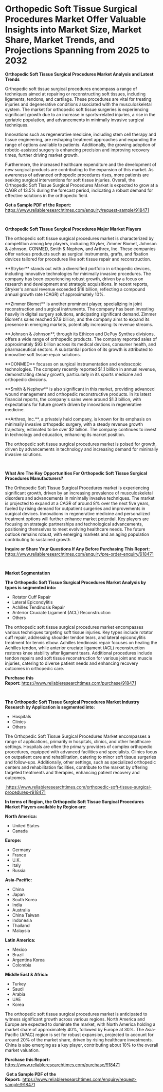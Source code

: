 <p><h1>Orthopedic Soft Tissue Surgical Procedures Market Offer Valuable Insights into Market Size, Market Share, Market Trends, and Projections Spanning from 2025 to 2032</h1></p><p><strong>Orthopedic Soft Tissue Surgical Procedures Market Analysis and Latest Trends</strong></p>
<p><p>Orthopedic soft tissue surgical procedures encompass a range of techniques aimed at repairing or reconstructing soft tissues, including ligaments, tendons, and cartilage. These procedures are vital for treating injuries and degenerative conditions associated with the musculoskeletal system. The market for orthopedic soft tissue surgeries is experiencing significant growth due to an increase in sports-related injuries, a rise in the geriatric population, and advancements in minimally invasive surgical techniques. </p><p>Innovations such as regenerative medicine, including stem cell therapy and tissue engineering, are reshaping treatment approaches and expanding the range of options available to patients. Additionally, the growing adoption of robotic-assisted surgery is enhancing precision and improving recovery times, further driving market growth.</p><p>Furthermore, the increased healthcare expenditure and the development of new surgical products are contributing to the expansion of this market. As awareness of advanced orthopedic procedures rises, more patients are seeking surgical interventions for soft tissue injuries. Overall, the Orthopedic Soft Tissue Surgical Procedures Market is expected to grow at a CAGR of 13.5% during the forecast period, indicating a robust demand for effective solutions in the orthopedic field.</p></p>
<p><strong>Get a Sample PDF of the Report:&nbsp;</strong> <a href="https://www.reliableresearchtimes.com/enquiry/request-sample/918471?utm_campaign=3282&utm_medium=2&utm_source=Github&utm_content=ia&utm_term=18042025&utm_id=orthopedic-soft-tissue-surgical-procedures">https://www.reliableresearchtimes.com/enquiry/request-sample/918471</a></p>
<p>&nbsp;</p>
<p><strong>Orthopedic Soft Tissue Surgical Procedures Major Market Players</strong></p>
<p><p>The orthopedic soft tissue surgical procedures market is characterized by competition among key players, including Stryker, Zimmer Biomet, Johnson & Johnson, CONMED, Smith & Nephew, and Arthrex, Inc. These companies offer various products such as surgical instruments, grafts, and fixation devices tailored for procedures like soft tissue repair and reconstruction.</p><p>**Stryker** stands out with a diversified portfolio in orthopedic devices, including innovative technologies for minimally invasive procedures. The company has been experiencing robust growth, driven by a focus on research and development and strategic acquisitions. In recent reports, Stryker's annual revenue exceeded $18 billion, reflecting a compound annual growth rate (CAGR) of approximately 10%.</p><p>**Zimmer Biomet** is another prominent player, specializing in joint reconstruction and surgical instruments. The company has been investing heavily in digital surgery solutions, anticipating significant demand. Zimmer Biomet's sales reached $7.9 billion, and the company aims to expand its presence in emerging markets, potentially increasing its revenue streams.</p><p>**Johnson & Johnson**, through its Ethicon and DePuy Synthes divisions, offers a wide range of orthopedic products. The company reported sales of approximately $93 billion across its medical devices, consumer health, and pharmaceutical sectors. A substantial portion of its growth is attributed to innovative soft tissue repair solutions.</p><p>**CONMED** focuses on surgical instrumentation and endoscopic technologies. The company recently reported $1.1 billion in annual revenue, demonstrating steady growth, particularly in its sports medicine and orthopedic divisions.</p><p>**Smith & Nephew** is also significant in this market, providing advanced wound management and orthopedic reconstructive products. In its latest financial reports, the company's sales were around $1.3 billion, with expectations for future growth driven by innovations in regenerative medicine.</p><p>**Arthrex, Inc.**, a privately held company, is known for its emphasis on minimally invasive orthopedic surgery, with a steady revenue growth trajectory, estimated to be over $2 billion. The company continues to invest in technology and education, enhancing its market position.</p><p>The orthopedic soft tissue surgical procedures market is poised for growth, driven by advancements in technology and increasing demand for minimally invasive solutions.</p></p>
<p>&nbsp;</p>
<p><strong>What Are The Key Opportunities For Orthopedic Soft Tissue Surgical Procedures Manufacturers?</strong></p>
<p><p>The Orthopedic Soft Tissue Surgical Procedures market is experiencing significant growth, driven by an increasing prevalence of musculoskeletal disorders and advancements in minimally invasive techniques. The market is projected to expand at a CAGR of around 8% over the next five years, fueled by rising demand for outpatient surgeries and improvements in surgical devices. Innovations in regenerative medicine and personalized treatment options will further enhance market potential. Key players are focusing on strategic partnerships and technological advancements, positioning themselves to meet evolving healthcare needs. The future outlook remains robust, with emerging markets and an aging population contributing to sustained growth.</p></p>
<p><strong>Inquire or Share Your Questions If Any Before Purchasing This Report:</strong> <a href="https://www.reliableresearchtimes.com/enquiry/pre-order-enquiry/918471?utm_campaign=3282&utm_medium=2&utm_source=Github&utm_content=ia&utm_term=18042025&utm_id=orthopedic-soft-tissue-surgical-procedures">https://www.reliableresearchtimes.com/enquiry/pre-order-enquiry/918471</a></p>
<p>&nbsp;</p>
<p><strong>Market Segmentation</strong></p>
<p><strong>The Orthopedic Soft Tissue Surgical Procedures Market Analysis by types is segmented into:</strong></p>
<p><ul><li>Rotator Cuff Repair</li><li>Lateral Epicondylitis</li><li>Achilles Tendinosis Repair</li><li>Anterior Cruciate Ligament (ACL) Reconstruction</li><li>Others</li></ul></p>
<p><p>The orthopedic soft tissue surgical procedures market encompasses various techniques targeting soft tissue injuries. Key types include rotator cuff repair, addressing shoulder tendon tears, and lateral epicondylitis treatment for tennis elbow. Achilles tendinosis repair focuses on healing the Achilles tendon, while anterior cruciate ligament (ACL) reconstruction restores knee stability after ligament tears. Additional procedures include tendon repairs and soft tissue reconstruction for various joint and muscle injuries, catering to diverse patient needs and enhancing recovery outcomes in orthopedic care.</p></p>
<p><strong>Purchase this Report:&nbsp;</strong><a href="https://www.reliableresearchtimes.com/purchase/918471?utm_campaign=3282&utm_medium=2&utm_source=Github&utm_content=ia&utm_term=18042025&utm_id=orthopedic-soft-tissue-surgical-procedures">https://www.reliableresearchtimes.com/purchase/918471</a></p>
<p>&nbsp;</p>
<p><strong>The Orthopedic Soft Tissue Surgical Procedures Market Industry Research by Application is segmented into:</strong></p>
<p><ul><li>Hospitals</li><li>Clinics</li><li>Others</li></ul></p>
<p><p>The Orthopedic Soft Tissue Surgical Procedures Market encompasses a range of applications, primarily in hospitals, clinics, and other healthcare settings. Hospitals are often the primary providers of complex orthopedic procedures, equipped with advanced facilities and specialists. Clinics focus on outpatient care and rehabilitation, catering to minor soft tissue surgeries and follow-ups. Additionally, other settings, such as specialized orthopedic centers and rehabilitation facilities, contribute to the market by offering targeted treatments and therapies, enhancing patient recovery and outcomes.</p></p>
<p><a href="https://www.reliableresearchtimes.com/orthopedic-soft-tissue-surgical-procedures-r918471?utm_campaign=3282&utm_medium=2&utm_source=Github&utm_content=ia&utm_term=18042025&utm_id=orthopedic-soft-tissue-surgical-procedures">&nbsp;https://www.reliableresearchtimes.com/orthopedic-soft-tissue-surgical-procedures-r918471</a></p>
<p><strong>In terms of Region, the Orthopedic Soft Tissue Surgical Procedures Market Players available by Region are:</strong></p>
<p>
    <p> <strong> North America: </strong>
        <ul>
            <li>United States</li>
            <li>Canada</li>
        </ul>
        </p> 
    <p> <strong> Europe: </strong>
        <ul>
            <li>Germany</li>
            <li>France</li>
            <li>U.K.</li>
            <li>Italy</li>
            <li>Russia</li>
        </ul>
        </p> 
    <p> <strong> Asia-Pacific: </strong>
        <ul>
            <li>China</li>
            <li>Japan</li>
            <li>South Korea</li>
            <li>India</li>
            <li>Australia</li>
            <li>China Taiwan</li>
            <li>Indonesia</li>
            <li>Thailand</li>
            <li>Malaysia</li>
        </ul>
        </p> 
    <p> <strong> Latin America: </strong>
        <ul>
            <li>Mexico</li>
            <li>Brazil</li>
            <li>Argentina Korea</li>
            <li>Colombia</li>
        </ul>
        </p> 
    <p> <strong> Middle East & Africa: </strong>
        <ul>
            <li>Turkey</li>
            <li>Saudi</li>
            <li>Arabia</li>
            <li>UAE</li>
            <li>Korea</li>
        </ul>
    </p>
    </p>
<p><p>The orthopedic soft tissue surgical procedures market is anticipated to witness significant growth across various regions. North America and Europe are expected to dominate the market, with North America holding a market share of approximately 40%, followed by Europe at 30%. The Asia-Pacific (APAC) region is set for robust expansion, projected to account for around 20% of the market share, driven by rising healthcare investments. China is also emerging as a key player, contributing about 10% to the overall market valuation.</p></p>
<p><strong>Purchase this Report: </strong><a href="https://www.reliableresearchtimes.com/purchase/918471?utm_campaign=3282&utm_medium=2&utm_source=Github&utm_content=ia&utm_term=18042025&utm_id=orthopedic-soft-tissue-surgical-procedures">https://www.reliableresearchtimes.com/purchase/918471</a></p>
<p>&nbsp;<strong>Get a Sample PDF of the Report:&nbsp;&nbsp;</strong><a href="https://www.reliableresearchtimes.com/enquiry/request-sample/918471?utm_campaign=3282&utm_medium=2&utm_source=Github&utm_content=ia&utm_term=18042025&utm_id=orthopedic-soft-tissue-surgical-procedures">https://www.reliableresearchtimes.com/enquiry/request-sample/918471</a></p>
<p><strong></strong></p>
<p><p></p><p></p><p></p></p>